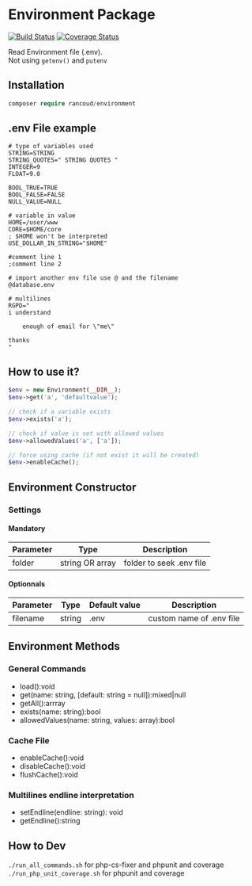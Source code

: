# Environment Package

[![Build Status](https://travis-ci.org/rancoud/Environment.svg?branch=master)](https://travis-ci.org/rancoud/Environment) [![Coverage Status](https://coveralls.io/repos/github/rancoud/Environment/badge.svg?branch=master)](https://coveralls.io/github/rancoud/Environment?branch=master)

Read Environment file (.env).  
Not using `getenv()` and `putenv`  

## Installation
```php
composer require rancoud/environment
```

## .env File example
```
# type of variables used
STRING=STRING
STRING_QUOTES=" STRING QUOTES "
INTEGER=9
FLOAT=9.0

BOOL_TRUE=TRUE
BOOL_FALSE=FALSE
NULL_VALUE=NULL

# variable in value
HOME=/user/www
CORE=$HOME/core
; $HOME won't be interpreted
USE_DOLLAR_IN_STRING="$HOME"

#comment line 1
;comment line 2

# import another env file use @ and the filename
@database.env

# multilines
RGPD="
i understand

    enough of email for \"me\"    

thanks
"
```


## How to use it?
```php
$env = new Environment(__DIR__);
$env->get('a', 'defaultvalue');

// check if a variable exists
$env->exists('a');

// check if value is set with allowed values
$env->allowedValues('a', ['a']);

// force using cache (if not exist it will be created)
$env->enableCache();
```

## Environment Constructor
### Settings
#### Mandatory
| Parameter | Type | Description |
| --- | --- | --- |
| folder | string OR array | folder to seek .env file |

#### Optionnals
| Parameter | Type | Default value | Description |
| --- | --- | --- | --- |
| filename | string | .env | custom name of .env file |

## Environment Methods
### General Commands  
* load():void  
* get(name: string, [default: string = null]):mixed|null  
* getAll():arrray  
* exists(name: string):bool  
* allowedValues(name: string, values: array):bool

### Cache File  
* enableCache():void  
* disableCache():void  
* flushCache():void  

### Multilines endline interpretation
* setEndline(endline: string): void  
* getEndline():string  

## How to Dev
`./run_all_commands.sh` for php-cs-fixer and phpunit and coverage  
`./run_php_unit_coverage.sh` for phpunit and coverage  